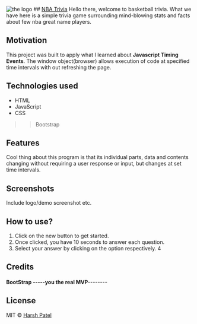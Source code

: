 ![the logo](https://theundefeated.com/wp-content/uploads/2017/05/nba-logo.png) ## [NBA Trivia](https://harshpaddle.github.io/TriviaGame.github.io)
Hello there, welcome to basketball trivia. What we have here is a simple trivia game surrounding mind-blowing stats and facts about few nba great name players.

## Motivation
This project was built to apply what I learned about **Javascript Timing Events**. The window object(browser) allows execution of code at specified time intervals with out refreshing the page.

## Technologies used 
* HTML
* JavaScript
* CSS
>> Bootstrap

## Features
Cool thing about this program is that its individual parts, data and contents changing without requiring a user response or input, but changes at set time intervals.

## Screenshots
Include logo/demo screenshot etc.

## How to use?
1. Click on the new button to get started.
2. Once clicked, you have 10 seconds to answer each question.
3. Select your answer by clicking on the option respectively.
4

## Credits
#### BootStrap **-----you the real MVP--------**


## License
MIT © [Harsh Patel]()
